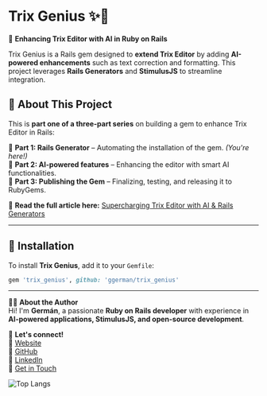 # Trix Genius ✨📝  

🚀 **Enhancing Trix Editor with AI in Ruby on Rails**  

Trix Genius is a Rails gem designed to **extend Trix Editor** by adding **AI-powered enhancements** such as text correction and formatting. This project leverages **Rails Generators** and **StimulusJS** to streamline integration.  

## 📖 About This Project  

This is **part one of a three-part series** on building a gem to enhance Trix Editor in Rails:  

🔹 **Part 1: Rails Generator** – Automating the installation of the gem. *(You're here!)*  
🔹 **Part 2: AI-powered features** – Enhancing the editor with smart AI functionalities.  
🔹 **Part 3: Publishing the Gem** – Finalizing, testing, and releasing it to RubyGems.  

🔗 **Read the full article here:** [Supercharging Trix Editor with AI & Rails Generators](https://rubystacknews.com/2025/03/31/supercharging-trix-editor-with-rails-generators-%f0%9f%9a%80/)  

---

## 🚀 Installation  

To install **Trix Genius**, add it to your `Gemfile`:  

```ruby
gem 'trix_genius', github: 'ggerman/trix_genius'
```

---

👨‍💻 **About the Author**  
Hi! I'm **Germán**, a passionate **Ruby on Rails developer** with experience in **AI-powered applications, StimulusJS, and open-source development**.  

📢 **Let's connect!**  
🔗 [Website](https://www.rubystacknews.com/)  
🐙 [GitHub](https://github.com/ggerman)  
💼 [LinkedIn](https://www.linkedin.com/in/germ%C3%A1n-silva-56a12622/)  
📧 [Get in Touch](https://rubystacknews.com/get-in-touch/)  


![Top Langs](https://github-readme-stats.vercel.app/api/top-langs/?username=ggerman&hide_progress=true)

